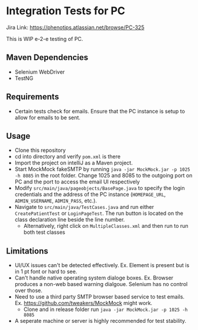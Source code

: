 # Integration Tests for PC

Jira Link: https://phenotips.atlassian.net/browse/PC-325

This is WIP e-2-e testing of PC.

## Maven Dependencies
- Selenium WebDriver
- TestNG

## Requirements
- Certain tests check for emails. Ensure that the PC instance is setup to allow for emails to be sent. 

## Usage
- Clone this repository
- cd into directory and verify `pom.xml` is there
- Import the project on intelliJ as a Maven project.
- Start MockMock fakeSMTP by running `java -jar MockMock.jar -p 1025 -h 8085` in the root folder. Change 1025 and 8085 to the outgoing port on PC and the port to access the email UI respectively
- Modify `src/main/java/pageobjects/BasePage.java` to specify the login credentials and the address of the PC instance (`HOMEPAGE_URL`, `ADMIN_USERNAME`, `ADMIN_PASS`, etc.).
- Navigate to `src/main/java/TestCases.java` and run either `CreatePatientTest` or `LoginPageTest`. The run button is located on the class declaration line beside the line number.
	- Alternatively, right click on `MultipleClasses.xml` and then run to run both test classes

## Limitations
- UI/UX issues can't be detected  effectively. Ex. Element is present but is in 1 pt font or hard to see.
- Can't handle native operating system dialoge boxes. Ex. Browser produces a non-web based warning dialgoue. Selenium has no control over those.
- Need to use a third party SMTP browser based service to test emails. Ex. https://github.com/tweakers/MockMock might work.
	- Clone and in release folder run `java -jar MockMock.jar -p 1025 -h 8085`
- A seperate machine or server is highly recommended for test stability. 
